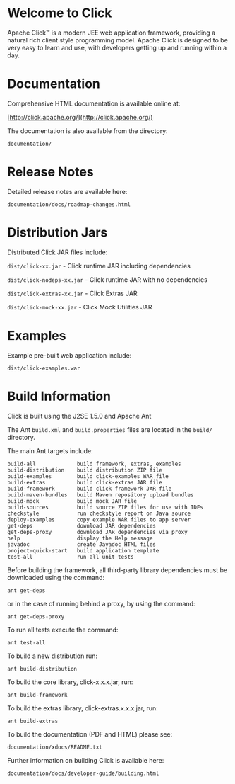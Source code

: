 Welcome to Click
================

Apache Click™ is a modern JEE web application framework, providing a natural rich client style programming model.
Apache Click is designed to be very easy to learn and use, with developers getting up and running within a day.

Documentation
=============

Comprehensive HTML documentation is available online at:

[http://click.apache.org/](http://click.apache.org/)

The documentation is also available from the directory:

  `documentation/`


Release Notes
=============

Detailed release notes are available here:

  `documentation/docs/roadmap-changes.html`


Distribution Jars
=================

Distributed Click JAR files include:

   `dist/click-xx.jar`        - Click runtime JAR including dependencies

   `dist/click-nodeps-xx.jar` - Click runtime JAR with no dependencies

   `dist/click-extras-xx.jar` - Click Extras JAR

   `dist/click-mock-xx.jar`   - Click Mock Utilities JAR


Examples
========

Example pre-built web application include:

   `dist/click-examples.war`


Build Information
=================

Click is built using the J2SE 1.5.0 and Apache Ant

The Ant `build.xml` and `build.properties` files are located in
the `build/` directory.

The main Ant targets include:

    build-all             build framework, extras, examples
    build-distribution    build distribution ZIP file
    build-examples        build click-examples WAR file
    build-extras          build click-extras JAR file
    build-framework       build click framework JAR file
    build-maven-bundles   build Maven repository upload bundles
    build-mock            build mock JAR file
    build-sources         build source ZIP files for use with IDEs
    checkstyle            run checkstyle report on Java source
    deploy-examples       copy example WAR files to app server
    get-deps              download JAR dependencies
    get-deps-proxy        download JAR dependencies via proxy
    help                  display the Help message
    javadoc               create Javadoc HTML files
    project-quick-start   build application template
    test-all              run all unit tests


Before building the framework, all third-party library dependencies must be
downloaded using the command:

    ant get-deps

or in the case of running behind a proxy, by using the command:

    ant get-deps-proxy

To run all tests execute the command:

    ant test-all

To build a new distribution run:

    ant build-distribution

To build the core library, click-x.x.x.jar, run:

    ant build-framework

To build the extras library, click-extras.x.x.x.jar, run:

    ant build-extras

To build the documentation (PDF and HTML) please see:

    documentation/xdocs/README.txt

Further information on building Click is available here:

   `documentation/docs/developer-guide/building.html`
